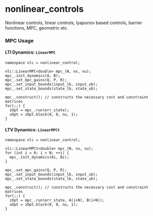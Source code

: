 # nonlinear_controls
Nonlinear controls, linear controls, lyapunov based controls, barrier functions, MPC, geometric etc. 


### MPC Usage
#### LTI Dynamics: `LinearMPC`
```
namespace nlc = nonlinear_control;

nlc::LinearMPC<double> mpc_(N, nx, nu);
mpc_.init_dynamics(A, B);
mpc_.set_mpc_gains(Q, P, R);
mpc_.set_input_bounds(input_lb, input_ub);
mpc_.set_state_bounds(state_lb, state_ub);

mpc_.construct(); // constructs the necessary cost and constraint matrices 
for(;;) {
  zOpt = mpc_.run(err_state);
  uOpt = zOpt.block(0, 0, nu, 1);
}
```

#### LTV Dynamics: `LinearMPCt`
```
namespace nlc = nonlinear_control;

nlc::LinearMPCt<double> mpc_(N, nx, nu);
for (int i = 0; i < N; ++i) {
  mpc_.init_dynamics(Ai, Bi);
}

mpc_.set_mpc_gains(Q, P, R);
mpc_.set_input_bounds(input_lb, input_ub);
mpc_.set_state_bounds(state_lb, state_ub);

mpc_.construct(); // constructs the necessary cost and constraint matrices 
for(;;) {
  zOpt = mpc_.run(err_state, A(i+N), B(i+N));
  uOpt = zOpt.block(0, 0, nu, 1);
}
```


